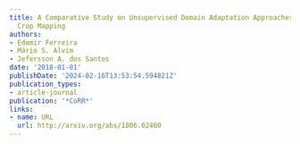 ```yaml
---
title: A Comparative Study on Unsupervised Domain Adaptation Approaches for Coffee
  Crop Mapping
authors:
- Edemir Ferreira
- Mário S. Alvim
- Jefersson A. dos Santos
date: '2018-01-01'
publishDate: '2024-02-16T13:53:54.594821Z'
publication_types:
- article-journal
publication: '*CoRR*'
links:
- name: URL
  url: http://arxiv.org/abs/1806.02400
---
```

